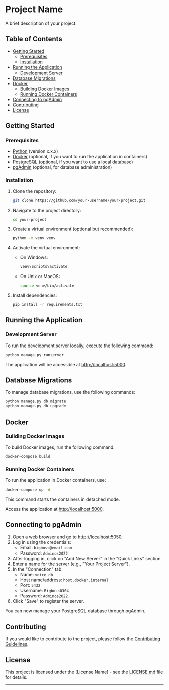 
# Project Name

A brief description of your project.

## Table of Contents

- [Getting Started](#getting-started)
  - [Prerequisites](#prerequisites)
  - [Installation](#installation)
- [Running the Application](#running-the-application)
  - [Development Server](#development-server)
- [Database Migrations](#database-migrations)
- [Docker](#docker)
  - [Building Docker Images](#building-docker-images)
  - [Running Docker Containers](#running-docker-containers)
- [Connecting to pgAdmin](#connecting-to-pgadmin)
- [Contributing](#contributing)
- [License](#license)

## Getting Started

### Prerequisites

- [Python](https://www.python.org/) (version x.x.x)
- [Docker](https://www.docker.com/) (optional, if you want to run the application in containers)
- [PostgreSQL](https://www.postgresql.org/) (optional, if you want to use a local database)
- [pgAdmin](https://www.pgadmin.org/) (optional, for database administration)

### Installation

1. Clone the repository:

    ```bash
    git clone https://github.com/your-username/your-project.git
    ```

2. Navigate to the project directory:

    ```bash
    cd your-project
    ```

3. Create a virtual environment (optional but recommended):

    ```bash
    python -m venv venv
    ```

4. Activate the virtual environment:

    - On Windows:

      ```bash
      venv\Scripts\activate
      ```

    - On Unix or MacOS:

      ```bash
      source venv/bin/activate
      ```

5. Install dependencies:

    ```bash
    pip install -r requirements.txt
    ```

## Running the Application

### Development Server

To run the development server locally, execute the following command:

```bash
python manage.py runserver
```

The application will be accessible at [http://localhost:5000](http://localhost:5000).

## Database Migrations

To manage database migrations, use the following commands:

```bash
python manage.py db migrate
python manage.py db upgrade
```

## Docker

### Building Docker Images

To build Docker images, run the following command:

```bash
docker-compose build
```

### Running Docker Containers

To run the application in Docker containers, use:

```bash
docker-compose up -d
```

This command starts the containers in detached mode.

Access the application at [http://localhost:5000](http://localhost:5000).

## Connecting to pgAdmin

1. Open a web browser and go to [http://localhost:5050](http://localhost:5050).
2. Log in using the credentials:
   - Email: `bigboss@email.com`
   - Password: `Adminos2022`
3. After logging in, click on "Add New Server" in the "Quick Links" section.
4. Enter a name for the server (e.g., "Your Project Server").
5. In the "Connection" tab:
   - Name: `voice_db`
   - Host name/address: `host.docker.internal`
   - Port: `5432`
   - Username: `Bigboss0304`
   - Password: `Adminos2022`
6. Click "Save" to register the server.

You can now manage your PostgreSQL database through pgAdmin.

## Contributing

If you would like to contribute to the project, please follow the [Contributing Guidelines](CONTRIBUTING.md).

## License

This project is licensed under the [License Name] - see the [LICENSE.md](LICENSE.md) file for details.

---

